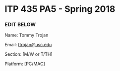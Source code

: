 # ITP 435 PA5 - Spring 2018 #

### EDIT BELOW ###
Name: Tommy Trojan

Email: ttrojan@usc.edu

Section: [M/W or T/TH]

Platform: [PC/MAC]
